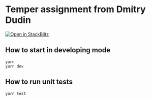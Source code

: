 # Temper assignment from Dmitry Dudin

[![Open in StackBlitz](https://developer.stackblitz.com/img/open_in_stackblitz.svg)](https://stackblitz.com/github/dudintv/temper)

## How to start in developing mode

```
yarn
yarn dev
```

## How to run unit tests

```
yarn test
```
